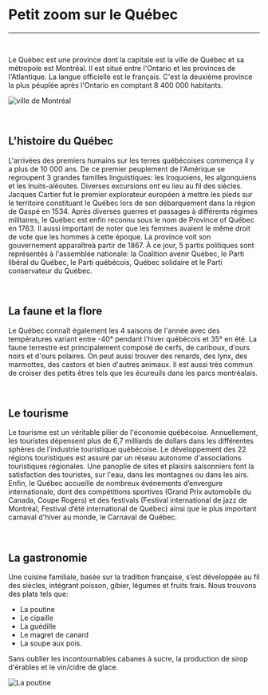 # Petit zoom sur le Québec 
-----------------------
&nbsp;

Le Québec est une province dont la capitale est la ville de Québec et sa métropole est Montréal. Il est situé entre l'Ontario et les provinces de l'Atlantique. La langue officielle est le français. C'est la deuxième province la plus péuplée après l'Ontario en comptant 8 400 000 habitants. 


![ville de Montréal](https://www.jechoisismontreal.com/app/uploads/2019/04/mi-rivesud-64_524x348_acf_cropped-524x317.jpg)

&nbsp;

## L'histoire du Québec 

L'arrivées des premiers humains sur les terres québécoises commença il y a plus de 10 000 ans. De ce premier peuplement de l'Amérique se regroupent 3 grandes familles linguistiques: les Iroquoiens, les algonquiens et les Inuits-aléoutes. Diverses excursions ont eu lieu au fil des siècles. Jacques Cartier fut le premier explorateur européen à mettre les pieds sur le territoire constituant le Québec lors de son débarquement dans la région de Gaspé en 1534. Après diverses guerres et passages à différents régimes militaires, le Québec est enfin reconnu sous le nom de Province of Québec en 1763. 
Il aussi important de noter que les femmes avaient le même droit de vote que les hommes à cette époque. La province voit son gouvernement apparaîtreà partir de 1867. À ce jour, 5 partis politiques sont représentés à l'assemblée nationale: la Coalition avenir Québec, le Parti libéral du Québec, le Parti québécois, Québec solidaire et le Parti conservateur du Québec. 


&nbsp;

## La faune et la flore 

Le Québec connaît également les 4 saisons de l'année avec des températures variant entre -40° pendant l'hiver québécois et 35° en été. 
La faune terrestre est principalement composé de cerfs, de cariboux, d'ours noirs et d'ours polaires. On peut aussi trouver des renards, des lynx, des marmottes, des castors et bien d'autres animaux. Il est aussi très commun de croiser des petits êtres tels que les écureuils dans les parcs montréalais. 

&nbsp;

## Le tourisme
Le tourisme est un véritable pilier de l'économie québécoise. Annuellement, les touristes dépensent plus de 6,7 milliards de dollars dans les différentes sphères de l’industrie touristique québécoise. Le développement des 22 régions touristiques est assuré par un réseau autonome d'associations touristiques régionales. Une panoplie de sites et plaisirs saisonniers font la satisfaction des touristes, sur l'eau, dans les montagnes ou dans les airs. Enfin, le Québec accueille de nombreux événements d’envergure internationale, dont des compétitions sportives (Grand Prix automobile du Canada, Coupe Rogers) et des festivals (Festival international de jazz de Montréal, Festival d’été international de Québec) ainsi que le plus important carnaval d'hiver au monde, le Carnaval de Québec.

&nbsp;

## La gastronomie 
Une cuisine familiale, basée sur la tradition française, s’est développée au fil des siècles, intégrant poisson, gibier, légumes et fruits frais. Nous trouvons des plats tels que: 
* La poutine 
* Le cipaille
* La guédille 
* Le magret de canard 
* La soupe aux pois.

Sans oublier les incontournables cabanes à sucre, la production de sirop d'érables et le vin/cidre de glace. 

![La poutine](https://fac.img.pmdstatic.net/fit/http.3A.2F.2Fprd2-bone-image.2Es3-website-eu-west-1.2Eamazonaws.2Ecom.2Ffac.2F2018.2F07.2F30.2Faa1d040e-4888-4394-9de1-7c90a27a46a1.2Ejpeg/850x478/quality/90/crop-from/center/poutine-canadienne.jpeg)


